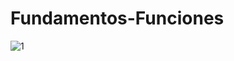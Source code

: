 # Fundamentos-Funciones
![1](https://github.com/user-attachments/assets/c14a4b4f-091e-47ca-88e5-6c6c8cdb2ea8)
